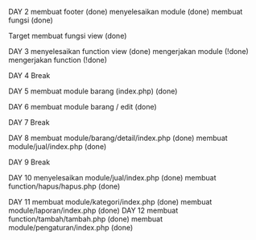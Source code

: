DAY 2
membuat footer (done)
menyelesaikan module (done)
membuat fungsi (done)

Target membuat fungsi view (done)

DAY 3
menyelesaikan function view (done)
mengerjakan module (!done)
mengerjakan function (!done)

DAY 4
Break

DAY 5
membuat module barang (index.php) (done)

DAY 6
membuat module barang / edit (done)

DAY 7
Break

DAY 8
membuat module/barang/detail/index.php (done)
membuat module/jual/index.php (done)

DAY 9
Break

DAY 10
menyelesaikan module/jual/index.php (done)
membuat function/hapus/hapus.php (done)

DAY 11
membuat module/kategori/index.php (done)
membuat module/laporan/index.php (done)
DAY 12
membuat function/tambah/tambah.php (done)
membuat module/pengaturan/index.php (done)

